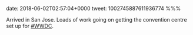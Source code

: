 date: 2018-06-02T02:57:04+0000
tweet: 1002745887611936774
%%%

Arrived in San Jose. Loads of work going on getting the convention centre set up for [#WWDC](https://twitter.com/hashtag/WWDC).
